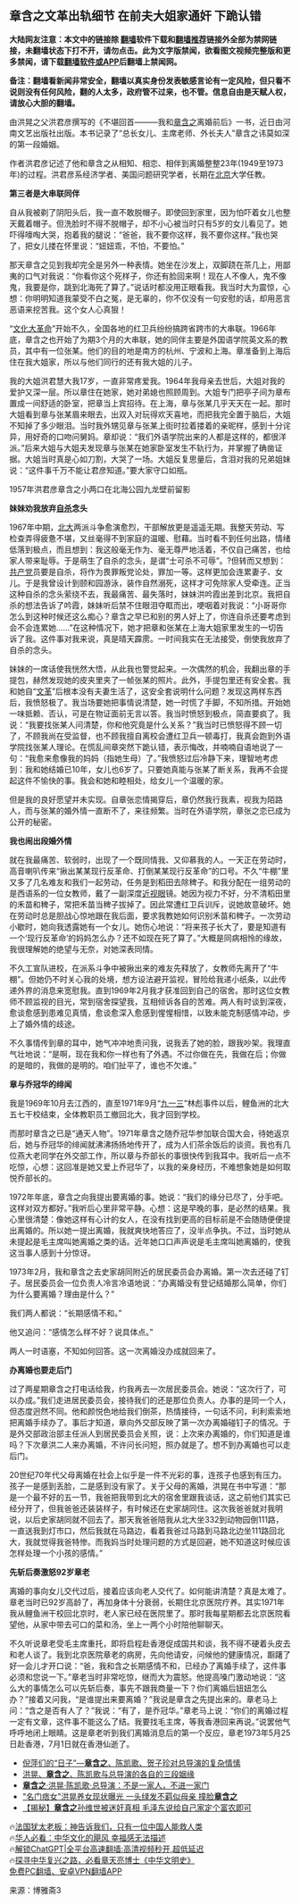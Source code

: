  <!-- 面包屑导航 --> <h2>章含之文革出轨细节 在前夫大姐家通奸 下跪认错</h2> <p class="notice"><b>大陆网友注意：本文中的链接除 <a href="https://github.com/bannedbook/fanqiang" >翻墙</a>软件下载和<a href="https://github.com/killgcd/justmysocks/blob/master/README.md">翻墙推荐</a>链接外全部为禁网链接，未翻墙状态下打不开，请勿点击。此为文字版禁闻，欲看图文视频完整版和更多禁闻，请下载<a href="https://github.com/bannedbook/fanqiang">翻墙软件或APP</a>后翻墙上禁闻网。</p><p>备注：翻墙看新闻非常安全，翻墙以真实身份发表敏感言论有一定风险，但只看不说则没有任何风险，翻的人太多，政府管不过来，也不管。信息自由是天赋人权，请放心大胆的翻墙。</b></p>  <div class="entry"> <p>由洪晃之父洪君彦撰写的《不堪回首———我和<a href="https://www.bannedbook.org/bnews/tag/%e7%ab%a0%e5%90%ab%e4%b9%8b/" class="st_tag internal_tag" rel="tag" title="标签 章含之 下的日志">章含之</a>离婚前后》一书，近日由河南文艺出版社出版。本书记录了“总长女儿、主席老师、外长夫人”章含之讳莫如深的第一段婚姻。</p> <p>作者洪君彦记述了他和章含之从相知、相恋、相伴到离婚整整23年(1949至1973年)的过程。洪君彦系经济学者、美国问题研究学者，长期在<a href="https://www.bannedbook.org/bnews/tag/%e5%8c%97%e4%ba%ac/" class="st_tag internal_tag" rel="tag" title="标签 北京 下的日志">北京</a>大学任教。</p> <p><strong>第三者是大串联同伴</strong></p> <p>自从我被剃了阴阳头后，我一直不敢脱帽子。即使回到家里，因为怕吓着女儿也整天戴着帽子。但洗脸时不得不脱帽子，却不小心被当时只有5岁的女儿看见了。她吓得嚎啕大哭，抱着我的腿说：“爸爸，我不要你这样，我不要你这样。”我也哭了，把女儿搂在怀里说：“妞妞乖，不怕，不要怕。”</p> <p>那天章含之见到我却完全是另外一种表情。她坐在沙发上，双脚跷在茶几上，用鄙夷的口气对我说：“你看你这个死样子，你还有脸回来啊！现在人不像人，鬼不像鬼，我要是你，跳到北海死了算了。”说话时都没用正眼看我。我当时大为震惊，心想：你明明知道我蒙受不白之冤，是无辜的，你不仅没有一句安慰的话，却用恶言恶语来挖苦我。这个女人心真狠！</p> <p>“<span class='wp_keywordlink'><a href="https://www.bannedbook.org/forum2/topic973.html" title="《文化大革命：历史真相和集体记忆》" target="_blank">文化大革命</a></span>”开始不久，全国各地的红卫兵纷纷搞跨省跨市的大串联。1966年底，章含之也开始了为期3个月的大串联，她的同伴主要是外国语学院英文系的教员，其中有一位张某。他们的目的地是南方的杭州、宁波和上海。章准备到上海后住在我大姐家，所以与他们同行的还有我大姐的儿子。</p> <p>我的大姐洪君慧大我17岁，一直非常疼爱我。1964年我母亲去世后，大姐对我的爱护又深一层。所以章住在她家，她对弟媳也照顾周到。大姐专门把亭子间为章布置成一间舒适的卧室，把章当上宾招待。在上海，章与张某几乎天天在一起。那时大姐看到章与张某眉来眼去，出双入对玩得欢天喜地，而把我完全置于脑后，大姐不知掉了多少眼泪。当时我外甥见章与张某上街时拉着搂着的亲昵样，感到十分诧异，用好奇的口吻问舅妈。章却说：“我们外语学院出来的人都是这样的，都很洋派。”后来大姐与大姐夫发现章与张某在她家卧室发生不轨行为，并掌握了确凿证据。大姐当时真是心如刀割，大哭了一场。大姐反复思量后，含泪对我的兄弟姐妹说：“这件事千万不能让君彦知道。”要大家守口如瓶。</p> <p>1957年洪君彦章含之小两口在北海公园九龙壁前留影</p> <p><strong>妹妹劝我放弃<a href="https://www.bannedbook.org/bnews/tag/%e8%87%aa%e6%9d%80/" class="st_tag internal_tag" rel="tag" title="标签 自杀 下的日志">自杀</a>念头</strong></p> <p>1967年中期，<a href="https://www.bannedbook.org/bnews/tag/%E5%8C%97%E5%A4%A7/" class="st_tag internal_tag" rel="tag" title="标签 北大 下的日志">北大</a>两派斗争愈演愈烈，干部解放更是遥遥无期。我整天劳动、写检查弄得疲惫不堪，又丝毫得不到家庭的温暖、慰藉。当时看不到任何出路，情绪低落到极点，而且想到：我这般毫无作为、毫无尊严地活着，不仅自己痛苦，也给家人带来耻辱。于是萌生了自杀的念头，是谓“士可杀不可辱”。?但转而又想到：<a href="https://www.bannedbook.org/bnews/tag/%e5%85%b1%e4%ba%a7%e5%85%9a/" class="st_tag internal_tag" rel="tag" title="标签 共产党 下的日志">共产党</a>员要是自杀，将作为畏罪叛党论处，罪加一等。这样更加会连累妻子、女儿。于是我曾设计到颐和园游泳，装作自然溺死，这样才可免除家人受牵连。正当这种自杀的念头萦绕不去，我最痛苦、最失落时，妹妹洪吟霞出差到北京。我把自杀的想法告诉了吟霞，妹妹听后禁不住眼泪夺眶而出，哽咽着对我说：“小哥哥你怎么到这种时候还这么痴心？章含之早已和别的男人好上了，你连自杀还要考虑到会不会连累她……”在这种情况下，她才把章和张某在上海大姐家里发生的一切告诉了我。这件事对我来说，真是晴天霹雳。一时间我实在无法接受，倒使我放弃了自杀的念头。</p> <p>妹妹的一席话使我恍然大悟，从此我也警觉起来。一次偶然的机会，我翻出章的手提包，赫然发现她的皮夹里夹了一帧张某的照片。此外，手提包里还有安全套。我和她自“<a href="https://www.bannedbook.org/bnews/tag/%e6%96%87%e9%9d%a9/" class="st_tag internal_tag" rel="tag" title="标签 文革 下的日志">文革</a>”后根本没有夫妻生活了，这安全套说明什么问题？发现这两样东西后，我愤怒极了。我当场要她把事情说清楚，她一时慌了手脚，不知所措。开始她一味抵赖、否认，可是在物证面前无言以答。我当时愤怒到极点，简直要疯了。我说：“我要找张某人问清楚，你和他究竟是什么关系？”我当时已愤怒得不顾一切了，不顾我尚在受监督，也不顾我擅自离校会遭红卫兵一顿毒打，我真会跑到外语学院找张某人理论。在慌乱间章突然下跪认错，表示悔改，并喃喃自语地说了一句：“我愈来愈像我的妈妈（指她生母）了。”我愤怒过后冷静下来，理智地考虑到：我和她结婚已10年，女儿也6岁了。只要她真能与张某了断关系，我再不会提起这件不愉快的事。我会和她和睦相处，给女儿一个温暖的家。</p> <p>但是我的良好愿望并未实现。自章张恋情揭穿后，章仍然我行我素，视我为陌路人，而与张某的婚外情一直断不了，来往频繁。当时在外语学院，章张之恋已成为公开的秘密。</p> <p><strong>我也闹出段婚外情</strong></p> <p>就在我最痛苦、软弱时，出现了一个既同情我、又仰慕我的人。一天正在劳动时，高音喇叭传来“揪出某某现行反革命、打倒某某现行反革命”的口号。不久“牛棚”里又多了几名难友和我们一起劳动，任务是到稻田去除稗子。和我分配在一组劳动的是西语系的一位女教师，戴了一副深度<a href="https://www.bannedbook.org/bnews/tag/%e8%bf%91%e8%a7%86%e7%9c%bc/" class="st_tag internal_tag" rel="tag" title="标签 近视眼 下的日志">近视眼</a>镜。她因为视力不好，分不清稻田里的禾苗和稗子，常把禾苗当稗子拔掉了。因此常遭红卫兵训斥，说她故意破坏。她在劳动时总是胆战心惊地跟在我后面，要求我教她如何识别禾苗和稗子。一次劳动小歇时，她向我透露她有一个女儿。她伤心地说：“将来孩子长大了，要是知道有一个‘现行反革命’的妈妈怎么办？还不如现在死了算了。”大概是同病相怜的缘故，我很理解她的绝望与无奈，对她深表同情。</p> <p>不久工宣队进校，在派系斗争中被揪出来的难友先释放了，女教师先离开了“牛棚”。但她仍不时关心我的处境，想方设法避开监视，冒险给我递小纸条，以此传递外界的消息来宽慰我。直到1969年2月我才获准回到自己的宿舍。那时这位女教师不顾监视的目光，常到宿舍探望我，互相倾诉各自的苦难。两人有时谈到深夜，愈谈愈感到患难见真情，愈谈愈深入愈感到惺惺相惜，以致未能克制感情冲动，步上了婚外情的歧途。</p> <p>不久事情传到章的耳中，她气冲冲地责问我，说我丢了她的脸，跟我吵架。我理直气壮地说：“是啊，现在我和你一样也有了外遇。不过你做在先，我做在后；你做的是暗的，我做的是明的。咱们扯平了，谁也不欠谁。”</p>  <p><strong>章与乔冠华的绯闻</strong></p> <p>我是1969年10月去江西的，直至1971年9月“<span class='wp_keywordlink'><a href="https://www.bannedbook.org/forum2/topic1418.html" title="百问“九一三”" target="_blank">九一三</a></span>”林彪事件以后，鲤鱼洲的北大五七干校结束，全体教职员工撤回北大，我才回到学校。</p> <p>而那时章含之已是“通天人物”。1971年章含之随乔冠华参加联合国大会，待她返京后，她与乔冠华的绯闻就沸沸扬扬地传开了，成为人们茶余饭后的谈资。我也有几位燕大老同学在外交部工作，所以章与乔部长的事很快传到我耳中。我听后一点不吃惊，心想：这回准是她又爱上乔冠华了，以我的亲身经历，不难想象她是如何取悦乔部长的。</p> <p>1972年年底，章含之向我提出要离婚的事。她说：“我们的缘分已尽了，分手吧。这样对双方都好。”我听后心里非常平静。心想：这是早晚的事，是必然的结果。我心里很清楚：像她这样有心计的女人，在没有找到更高的目标前是不会随随便便提出离婚的。所以她一提出离婚，我就爽快地答应了，没半点争执。不过，当时她从未提起是毛主席叫她离婚之类的话。近年她口口声声说是毛主席叫她离婚的，使我这当事人感到十分惊讶。</p> <p>1973年2月，我和章含之去史家胡同附近的居民委员会办离婚。第一次去还碰了钉子。居民委员会一位负责人冷言冷语地说：“办离婚没有登记结婚那么简单，你们为什么要离婚？理由是什么？”</p> <p>我们两人都说：“长期感情不和。”</p> <p>他又追问：“感情怎么样不好？说具体点。”</p> <p>两人一时语塞，不知如何回答。这一次离婚没办成就回来了。</p>  <p><strong>办离婚也要走后门</strong></p> <p>过了两星期章含之打电话给我，约我再去一次居民委员会。她说：“这次行了，可以办成。”我们走进居民委员会，接待我们的还是那位负责人。办事的是同一个人，但态度迥然不同。他和颜悦色地给我们倒茶，热情接待，一句话不问，利利索索地把离婚手续办了。事后才知道，章向外交部反映了第一次办离婚碰钉子的情况。于是外交部政治部主任派人到居民委员会关照，说：上次来办离婚的，你们知道是谁吗？下次章洪二人来办离婚，不许问长问短，照办就是了。想不到办离婚也可以走后门。</p> <p>20世纪70年代父母离婚在社会上似乎是一件不光彩的事，连孩子也感到有压力。孩子一是感到丢脸，二是感到没有家了。关于父母的离婚，洪晃在书中写道：“那是一个最不好的五一节，我爸把我带到北大的宿舍里跟我谈话，这之前他们其实已经分开了，但我爸爸还装装样子，有时候还在史家胡同住。这次我爸爸就对我明说，以后史家胡同就不回去了。那天我爸爸陪我从北大坐332到动物园倒111路，一直送我到灯市口，然后我就在马路边，看着我爸过马路到马路北边坐111路回北大，我就觉得我爸特惨。而我妈当时处理问题的方式是回避，她不知道这时候应该怎样处理一个小孩的感情。”</p> <p><strong>先斩后奏激怒92岁章老</strong></p> <p>离婚的事向女儿交代过后，接着应该向老人交代了。如何能讲清楚？真是太难了。章老当时已92岁高龄了，再加身体十分衰弱，长期住北京医院疗养。其实1971年我从鲤鱼洲干校回北京时，老人家已经在医院里了。那时我每星期都去北京医院看望他，从家中带去可口的菜和汤，坐上一两个小时陪他聊聊天。</p> <p>不久听说章老受毛主席重托，即将启程赴香港促成国共和谈，我不得不硬着头皮去和老人谈了。我到北京医院章老的病房，先向他请安，问候他的健康情况，蹰躇了好一会儿才开口说：“爸，我和含之长期感情不和，已经办了离婚手续了，这件事必须和您说一下。”章老当时非常吃惊，继而大为震怒。他提高嗓门激动地说：“这么大的事情怎么可以先斩后奏，事先不跟我商量一下？你们离婚后妞妞怎么办？”接着又问我，“是谁提出来要离婚？”我说是章含之先提出来的。章老马上问：“含之是否有人了？”我说：“有了，是乔冠华。”章老马上说：“你们的离婚过程一定有文章，这件事不能这么了结。我要找毛主席，等我香港回来再说。”说罢他气呼呼地闭上眼睛。这是章老听到我们离婚消息后的第一个反应，章老1973年5月25日赴香港，7月1日就在香港仙逝了。</p> <!--<div id="taboola-mid-1"></div>--><ul class='op-related-articles' title='相关阅读'> <li><a href='https://www.bannedbook.org/bnews/bannedvideo/20200911/1394803.html' target='_blank'>倪萍们的“日子”—<b>章含之</b>、陈凯歌、贺子珍对总导演的复杂情愫</a></li> <li><a href='https://www.bannedbook.org/bnews/bannedvideo/20200908/1393053.html' target='_blank'>洪晃、<b>章含之</b>、陈凯歌与总导演的各自的三段姻缘</a></li> <li><a href='https://www.bannedbook.org/bnews/bannedvideo/20200907/1392535.html' target='_blank'><b>章含之</b>·洪晃·陈凯歌·总导演：不是一家人，不进一家门</a></li> <li><a href='https://www.bannedbook.org/bnews/yule/20200409/1308983.html' target='_blank'>&quot;名门痞女&quot;洪晃养女现状曝光 一头绿发不羁似母亲 撞脸<b>章含之</b></a></li> <li><a href='https://www.bannedbook.org/bnews/lifebaike/20171020/844560.html' target='_blank'>【揭秘】<b>章含之</b>孙维世被迷奸真相 毛泽东说给自己家定个富农即可</a></li> </ul> <p class="texttj"> 🔥<a href="https://www.bannedbook.org/bnews/ssgc/20230219/1850782.html" target="_blank">法国犹太老板：神告诉我们，只有一位中国人能救人类</a><br/> 🔥<a href="https://www.bannedbook.org/bnews/comments/20220220/1694796.html" target="_blank">华人必看：中华文化的飓风 幸福感无法描述</a><br/> 🔥<a href="https://github.com/bannedbook/fanqiang/wiki/V2ray%E6%9C%BA%E5%9C%BA" target="_blank">解锁ChatGPT|全平台高速翻墙:高清视频秒开,超低延迟</a><br/> 🔥<a href="https://www.bannedbook.org/bnews/comments/20220808/1768773.html" target="_blank">探寻中华复兴之路，必看章天亮博士《中华文明史》</a><br/> <a href="https://github.com/bannedbook/fanqiang/wiki/%E7%A6%81%E9%97%BB%E7%BD%91%E5%AE%89%E5%8D%93%E7%BF%BB%E5%A2%99%E6%96%B0%E9%97%BBAPP" target="_blank">免费PC翻墙、安卓VPN翻墙APP</a><br/> </p><p class="src-info">来源：博雅斋3 </p> <a name='sharetosocial'></a> <div style="margin-bottom:5px;padding-bottom:5px;clear:both"> <div id="archive-pix-1" class="banner-ads"> <!-- AuctionX Display platform tag START --> <div id="27602x728x90x621x_ADSLOT1" clicktrack="%%CLICK_URL_ESC%%"></div>  <!-- AuctionX Display platform tag END --> </div> <div id="archive-pix-2" class="banner-ads"> <!-- AuctionX Display platform tag START --> <div id="27556x300x250x621x_ADSLOT1" clicktrack="%%CLICK_URL_ESC%%" style="margin:0 auto;text-align:center"></div>  <!-- AuctionX Display platform tag END --> </div> </div>  <div id="archive-pix-1" class="banner-ads"> <!-- AuctionX Display platform tag START --> <div id="27603x728x90x621x_ADSLOT1" clicktrack="%%CLICK_URL_ESC%%"></div>  <!-- AuctionX Display platform tag END --> </div> </div><!--END ENTRY--> 